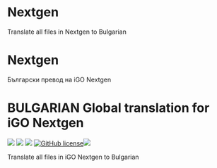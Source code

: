 # Nextgen
Translate all files in Nextgen to Bulgarian


# Nextgen
Български превод на iGO Nextgen

# BULGARIAN Global translation for iGO Nextgen
<a href="https://dle-news.com/release/" target="_blank"><img src="https://iGo%20Nextgen%20Bulgaria-green.svg"></a> <a href="https://dle-bg.pro/" target="_blank"><img src="https://img.shields.io/badge/dle-bg-red.svg"></a> <a href="https://github.com/CrasHandBurN/DataLifeEngine-BULGARIAN-Global/commits/master" target="_blank"><img src="https://img.shields.io/github/last-commit/CrasHandBurN/DataLifeEngine-BULGARIAN-Global.svg"></a> <a href="https://github.com/CrasHandBurN/DataLifeEngine-BULGARIAN-Global/blob/master/LICENSE" target="_blank"><img alt="GitHub license" src="https://img.shields.io/github/license/CrasHandBurN/DataLifeEngine-BULGARIAN-Global?label=DLE-BG&logo=DLE-BG&style=social"></a><img src="https://img.shields.io/github/downloads/CrasHandBurN/DataLifeEngine-BULGARIAN-Global/total?style=social">


Translate all files in iGO Nextgen to Bulgarian

